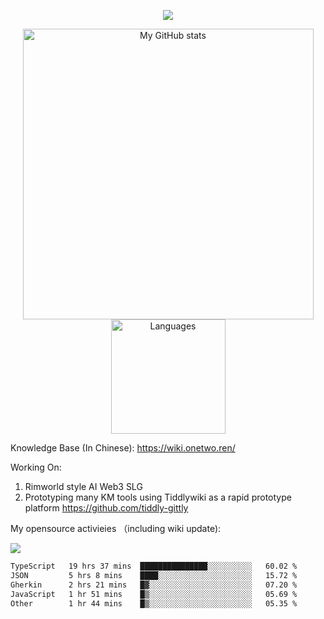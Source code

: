 <a href="https://github.com/linonetwo">
    <p align="center">
        <img src="https://github-profile-trophy.vercel.app/?username=linonetwo&column=7&theme=onedark"/>
    </p>
</a>
<a align="center" href="https://github.com/linonetwo">
  <p align="center">
    <img src="https://github-readme-stats.vercel.app/api?username=linonetwo&show_icons=true&count_private=true" alt="My GitHub stats" width="465"/>
    <img src="https://github-readme-stats.vercel.app/api/top-langs/?username=linonetwo&layout=compact&langs_count=10" alt="Languages" height="183">
  </p>
</a>

Knowledge Base (In Chinese): https://wiki.onetwo.ren/

Working On: 

1. Rimworld style AI Web3 SLG
1. Prototyping many KM tools using Tiddlywiki as a rapid prototype platform https://github.com/tiddly-gittly

My opensource activieies （including wiki update):

![](https://visitor-badge.glitch.me/badge?page_id=linonetwo.linonetwo)

<!--START_SECTION:waka-->

```txt
TypeScript   19 hrs 37 mins  ███████████████░░░░░░░░░░   60.02 %
JSON         5 hrs 8 mins    ████░░░░░░░░░░░░░░░░░░░░░   15.72 %
Gherkin      2 hrs 21 mins   █▓░░░░░░░░░░░░░░░░░░░░░░░   07.20 %
JavaScript   1 hr 51 mins    █▒░░░░░░░░░░░░░░░░░░░░░░░   05.69 %
Other        1 hr 44 mins    █▒░░░░░░░░░░░░░░░░░░░░░░░   05.35 %
```

<!--END_SECTION:waka-->
